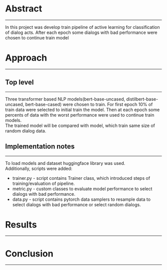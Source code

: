 # Abstract

----
In this project was develop train pipeline of active learning for classification of dialog acts. After each epoch some
dialogs with bad performance were chosen to continue train model

# Approach

---
Top level
---
---
Three transformer based NLP models(bert-base-uncased, distilbert-base-uncased,
bert-base-cased) were chosen to train.
For first epoch 10% of train data were selected to initial train the model. 
Then at each epoch some percents of data
with the worst performance were used to continue train models.  
The trained model will be compared with model, which train same size of 
random dialog data.

Implementation notes
---
---
To load models and dataset huggingface library was used.  
Additionally, scripts were added:  
* trainer.py - script contains Trainer class, which introduced steps of 
training/evaluation of pipeline.
* metric.py - custom classes to evaluate model performance to
select dialogs with bad performance.
* data.py - script contains pytorch data samplers to resample data to select 
dialogs with bad performance or select random dialogs.


# Results

---

# Conclusion

---

 